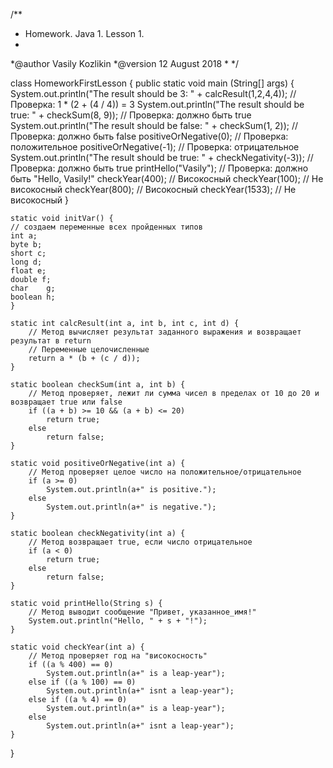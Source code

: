 /**
* Homework. Java 1. Lesson 1.
*
*@author Vasily Kozlikin
*@version 12 August 2018
*
*/

  class HomeworkFirstLesson {
	public static void main (String[] args) {
	System.out.println("The result should be 3: " + calcResult(1,2,4,4)); // Проверка: 1 * (2 + (4 / 4)) = 3
	System.out.println("The result should be true: " + checkSum(8, 9)); // Проверка: должно быть true
	System.out.println("The result should be false: " + checkSum(1, 2)); // Проверка: должно быть false
	positiveOrNegative(0); // Проверка: положительное
	positiveOrNegative(-1); // Проверка: отрицательное
	System.out.println("The result should be true: " + checkNegativity(-3)); // Проверка: должно быть true
	printHello("Vasily"); // Проверка: должно быть "Hello, Vasily!"
	checkYear(400); // Високосный
	checkYear(100); // Не високосный
	checkYear(800); // Високосный
	checkYear(1533); // Не високосный
	}
	
	static void initVar() {
	// создаем переменные всех пройденных типов
	int a;
	byte b;
	short c;
	long d;
	float e;
	double f;
	char	g;
	boolean h;
	}
	
	static int calcResult(int a, int b, int c, int d) {
		// Метод вычисляет результат заданного выражения и возвращает результат в return
		// Переменные целочисленные
		return a * (b + (c / d));
	}
	
	static boolean checkSum(int a, int b) {
		// Метод проверяет, лежит ли сумма чисел в пределах от 10 до 20 и возвращает true или false
		if ((a + b) >= 10 && (a + b) <= 20)
			return true;
		else
			return false;
	}
	
	static void positiveOrNegative(int a) {
		// Метод проверяет целое число на положительное/отрицательное
		if (a >= 0)
			System.out.println(a+" is positive.");
		else
			System.out.println(a+" is negative.");
	}
	
	static boolean checkNegativity(int a) {
		// Метод возвращает true, если число отрицательное
		if (a < 0)
			return true;
		else
			return false;
	}
	
	static void printHello(String s) {
		// Метод выводит сообщение "Привет, указанное_имя!"
		System.out.println("Hello, " + s + "!");
	}
	
	static void checkYear(int a) {
		// Метод проверяет год на "високосность"
		if ((a % 400) == 0)
			System.out.println(a+" is a leap-year");
		else if ((a % 100) == 0)
			System.out.println(a+" isnt a leap-year");
		else if ((a % 4) == 0)
			System.out.println(a+" is a leap-year");
		else
			System.out.println(a+" isnt a leap-year");
	}
	
}
